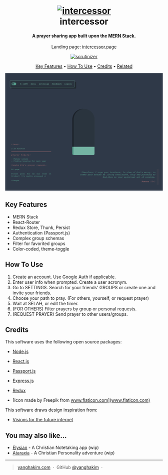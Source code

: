 <h1 align="center">
  <br>
  <a href="https://intercessor-web.herokuapp.com/"><img src="https://raw.githubusercontent.com/yanghakim/intercessor/master/client/public/favicon.png" alt="intercessor" width="200"></a>
  <br>
  intercessor
  <br>
</h1>

<h4 align="center">A prayer sharing app built upon the <a href="https://twitter.com/mern_io" target="_blank">MERN Stack</a>.
</h4>
<p align="center">Landing page: <a href="https://intercessor.page" target="_blank">intercessor.page</a></p>
<p align="center">
  <a href="https://scrutinizer-ci.com/g/yanghakim/intercessor/?branch=master">
    <img src="https://scrutinizer-ci.com/g/yanghakim/intercessor/badges/quality-score.png?b=master"
         alt="scrutinizer">
  </a>
</p>

<p align="center">
  <a href="#key-features">Key Features</a> •
  <a href="#how-to-use">How To Use</a> •
  <a href="#credits">Credits</a> •
  <a href="#you-may-also-like">Related</a>
</p>

![screenshot](https://raw.githubusercontent.com/yanghakim/Portfolio/master/src/images/intweb/intweb-sanct.jpg)

## Key Features

* MERN Stack
* React-Router
* Redux Store, Thunk, Persist
* Authentication (Passport.js)
* Complex group schemas
* Filter for favorited groups
* Color-coded, theme-toggle

## How To Use

1. Create an account. Use Google Auth if applicable.
2. Enter user info when prompted. Create a user acronym. 
3. Go to SETTINGS. Search for your friends' GROUPS or create one and invite your friends.
4. Choose your path to pray. (For others, yourself, or request prayer)
5. Wait at SELAH, or edit the timer.
6. (FOR OTHERS) Filter prayers by group or personal requests.
7. (REQUEST PRAYER) Send prayer to other users/groups.

## Credits

This software uses the following open source packages:

- [Node.js](https://nodejs.org/)
- [React.js](https://reactjs.org/)
- [Passport.js](http://www.passportjs.org/)
- [Express.js](https://expressjs.com/)
- [Redux](https://redux.js.org/)

- [Icon made by Freepik from www.flaticon.com](www.flaticon.com)

This software draws design inspiration from:

- [Visions for the future internet](https://findingctrl.nesta.org.uk/)

## You may also like...

- [Elysian](https://github.com/yanghakim/elysian) - A Christian Notetaking app (wip)
- [Ataraxia](https://github.com/yanghakim/ataraxia) - A Christian Personality adventure (wip)

---

> [yanghakim.com](https://www.yanghakim.com) &nbsp;&middot;&nbsp;
> GitHub [@yanghakim](https://github.com/yanghakim) &nbsp;&middot;&nbsp;
